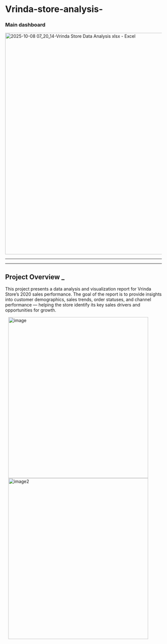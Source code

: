 # Vrinda-store-analysis-

  ### Main dashboard


<img width="1455" height="710" alt="2025-10-08 07_20_14-Vrinda Store Data Analysis xlsx - Excel" src="https://github.com/user-attachments/assets/dc0017ac-383c-489f-bf6d-26aef4e5a9b5" />


---
--- 

## Project Overview  _ 

This project presents a data analysis and visualization report for Vrinda Store’s 2020 sales performance.
The goal of the report is to provide insights into customer demographics, sales trends, order statuses, and
channel performance — helping the store identify its key sales drivers and opportunities for growth.



<p>
<img width="450" height="516"  alt="image" src="https://github.com/user-attachments/assets/5cb409cd-4fed-4996-b6d7-d4106911ec12"hspace="10" />
<img width="450" height="516" alt="image2" src="https://github.com/user-attachments/assets/ce5058d9-b713-4969-b91e-4186a61afa89"hspace="10" />
   
</p>

